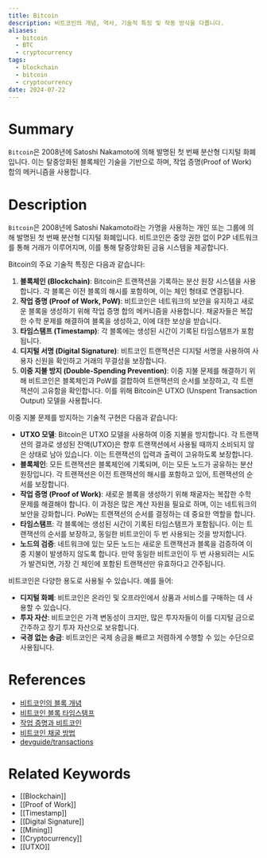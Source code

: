 ```yaml
---
title: Bitcoin
description: 비트코인의 개념, 역사, 기술적 특징 및 작동 방식을 다룹니다.
aliases:
  - bitcoin
  - BTC
  - cryptocurrency
tags:
  - blockchain
  - bitcoin
  - cryptocurrency
date: 2024-07-22
---
```

# Summary

`Bitcoin`은 2008년에 Satoshi Nakamoto에 의해 발명된 첫 번째 분산형 디지털 화폐입니다. 이는 탈중앙화된 블록체인 기술을 기반으로 하며, 작업 증명(Proof of Work) 합의 메커니즘을 사용합니다.

# Description

`Bitcoin`은 2008년에 Satoshi Nakamoto라는 가명을 사용하는 개인 또는 그룹에 의해 발명된 첫 번째 분산형 디지털 화폐입니다. 비트코인은 중앙 권한 없이 P2P 네트워크를 통해 거래가 이루어지며, 이를 통해 탈중앙화된 금융 시스템을 제공합니다.

Bitcoin의 주요 기술적 특징은 다음과 같습니다:

1. **블록체인 (Blockchain)**: Bitcoin은 트랜잭션을 기록하는 분산 원장 시스템을 사용합니다. 각 블록은 이전 블록의 해시를 포함하며, 이는 체인 형태로 연결됩니다.
2. **작업 증명 (Proof of Work, PoW)**: 비트코인은 네트워크의 보안을 유지하고 새로운 블록을 생성하기 위해 작업 증명 합의 메커니즘을 사용합니다. 채굴자들은 복잡한 수학 문제를 해결하여 블록을 생성하고, 이에 대한 보상을 받습니다.
3. **타임스탬프 (Timestamp)**: 각 블록에는 생성된 시간이 기록된 타임스탬프가 포함됩니다.
4. **디지털 서명 (Digital Signature)**: 비트코인 트랜잭션은 디지털 서명을 사용하여 사용자 신원을 확인하고 거래의 무결성을 보장합니다.
5. **이중 지불 방지 (Double-Spending Prevention)**: 이중 지불 문제를 해결하기 위해 비트코인은 블록체인과 PoW를 결합하여 트랜잭션의 순서를 보장하고, 각 트랜잭션이 고유함을 확인합니다. 이를 위해 Bitcoin은 UTXO (Unspent Transaction Output) 모델을 사용합니다.

이중 지불 문제를 방지하는 기술적 구현은 다음과 같습니다:

- **UTXO 모델**: Bitcoin은 UTXO 모델을 사용하여 이중 지불을 방지합니다. 각 트랜잭션의 결과로 생성된 잔액(UTXO)은 향후 트랜잭션에서 사용될 때까지 소비되지 않은 상태로 남아 있습니다. 이는 트랜잭션의 입력과 출력이 고유하도록 보장합니다.
- **블록체인**: 모든 트랜잭션은 블록체인에 기록되며, 이는 모든 노드가 공유하는 분산 원장입니다. 각 트랜잭션은 이전 트랜잭션의 해시를 포함하고 있어, 트랜잭션의 순서를 보장합니다.
- **작업 증명 (Proof of Work)**: 새로운 블록을 생성하기 위해 채굴자는 복잡한 수학 문제를 해결해야 합니다. 이 과정은 많은 계산 자원을 필요로 하며, 이는 네트워크의 보안을 강화합니다. PoW는 트랜잭션의 순서를 결정하는 데 중요한 역할을 합니다.
- **타임스탬프**: 각 블록에는 생성된 시간이 기록된 타임스탬프가 포함됩니다. 이는 트랜잭션의 순서를 보장하고, 동일한 비트코인이 두 번 사용되는 것을 방지합니다.
- **노드의 검증**: 네트워크에 있는 모든 노드는 새로운 트랜잭션과 블록을 검증하여 이중 지불이 발생하지 않도록 합니다. 만약 동일한 비트코인이 두 번 사용되려는 시도가 발견되면, 가장 긴 체인에 포함된 트랜잭션만 유효하다고 간주됩니다.

비트코인은 다양한 용도로 사용될 수 있습니다. 예를 들어:

- **디지털 화폐**: 비트코인은 온라인 및 오프라인에서 상품과 서비스를 구매하는 데 사용할 수 있습니다.
- **투자 자산**: 비트코인은 가격 변동성이 크지만, 많은 투자자들이 이를 디지털 금으로 간주하고 장기 투자 자산으로 보유합니다.
- **국경 없는 송금**: 비트코인은 국제 송금을 빠르고 저렴하게 수행할 수 있는 수단으로 사용됩니다.

# References

- [비트코인의 블록 개념](https://bitcoinwiki.org/wiki/block)
- [비트코인 블록 타임스탬프](https://en.bitcoin.it/wiki/Block_timestamp)
- [작업 증명과 비트코인](https://developer.bitcoin.org/glossary.html#term-Proof-of-work)
- [비트코인 채굴 방법](https://www.investopedia.com/tech/how-does-bitcoin-mining-work/)
- [devguide/transactions](https://developer.bitcoin.org/devguide/transactions.html#double-spending)

# Related Keywords

- [[Blockchain]]
- [[Proof of Work]]
- [[Timestamp]]
- [[Digital Signature]]
- [[Mining]]
- [[Cryptocurrency]]
- [[UTXO]]
